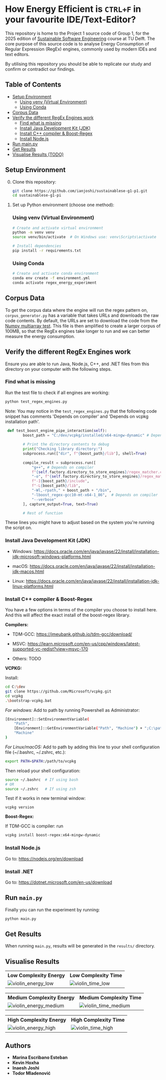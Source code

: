 # How Energy Efficient is `CTRL+F` in your favourite IDE/Text-Editor? 
This repository is home to the Project 1 source code of Group 1, for the 2025 edition of [Sustainable Software Engineering](https://luiscruz.github.io/course_sustainableSE/2025/) course at TU Delft. The core purpose of this source code is to analyse Energy Consumption of Regular Expression (RegEx) engines, commonly used by modern IDEs and text editors.

By utilising this repository you should be able to replicate our study and confirm or contradict our findings.

## Table of Contents
- [Setup Environment](#setup-environment)
  * [Using venv (Virtual Environment)](#using-venv-virtual-environment)
  * [Using Conda](#using-conda)
- [Corpus Data](#corpus-data)
- [Verify the different RegEx Engines work](#verify-the-different-regex-engines-work)
  * [Find what is missing](#find-what-is-missing)
  * [Install Java Development Kit (JDK)](#install-java-development-kit-jdk)
  * [Install C++ compiler & Boost-Regex](#install-c-compiler--boost-regex)
  * [Install Node.js](#install-nodejs)
- [Run main.py](#run-mainpy)
- [Get Results](#get-results)
- [Visualise Results (TODO)](#visualise-results)
 

## Setup Environment
0. Clone this repository:
   ```bash
   git clone https://github.com/ianjoshi/sustainablese-g1-p1.git
   cd sustainablese-g1-pi
   ```

1. Set up Python environment (choose one method):

   ### Using venv (Virtual Environment)
   ```bash
   # Create and activate virtual environment
   python -m venv venv
   source venv/bin/activate  # On Windows use: venv\Scripts\activate
   
   # Install dependencies
   pip install -r requirements.txt
   ```

   ### Using Conda
   ```bash
   # Create and activate conda environment
   conda env create -f environment.yml
   conda activate regex_energy_experiment
   ```


## Corpus Data
To get the corpus data where the engine will run the regex pattern on, `corpus_generator.py` has a variable that takes URLs and downloads the raw code contents. By default, the URLs are set to download the code from the [Numpy multiarray test](https://raw.githubusercontent.com/numpy/numpy/refs/heads/main/numpy/_core/tests/test_multiarray.py). This file is then amplified to create a larger corpus of 100MB, so that the RegEx engines take longer to run and we can better measure the energy consumption.

## Verify the different RegEx Engines work
Ensure you are able to run Java, Node.js, C++, and .NET files from this directory on your computer with the following steps.

### Find what is missing
Run the test file to check if all engines are working:
```bash
python test_regex_engines.py
```

Note: You may notice in the `test_regex_engines.py` that the following code snippet has comments 'Depends on compiler' and 'Depends on vcpkg installation path'. 
```python
 def test_boost_engine_pipe_interaction(self):
        boost_path = "C:/dev/vcpkg/installed/x64-mingw-dynamic" # Depends on vcpkg installation path
        
        # Print the directory contents to debug
        print("Checking library directory:")
        subprocess.run(["dir", f"{boost_path}/lib"], shell=True)
        
        compile_result = subprocess.run([
            "g++", # Depends on compiler
            f"{self.factory.directory_to_store_engines}/regex_matcher.cpp",
            "-o", f"{self.factory.directory_to_store_engines}/regex_matcher.exe",
            f"-I{boost_path}/include",
            f"-L{boost_path}/lib",
            "-Wl,-rpath," + boost_path + "/bin",
            "-lboost_regex-gcc10-mt-x64-1_86",  # Depends on compiler
            "--verbose"
        ], capture_output=True, text=True)

        # Rest of function
```

These lines you might have to adjust based on the system you're running the script on.

### Install Java Development Kit (JDK)
* Windows: https://docs.oracle.com/en/java/javase/22/install/installation-jdk-microsoft-windows-platforms.html

* macOS: https://docs.oracle.com/en/java/javase/22/install/installation-jdk-macos.html

* Linux: https://docs.oracle.com/en/java/javase/22/install/installation-jdk-linux-platforms.html


### Install C++ compiler & Boost-Regex
You have a few options in terms of the compiler you choose to install here. And this will affect the exact install of the boost-regex library.

**Compilers:**

* TDM-GCC: https://jmeubank.github.io/tdm-gcc/download/

* MSVC: https://learn.microsoft.com/en-us/cpp/windows/latest-supported-vc-redist?view=msvc-170

* Others: TODO


**VCPKG:**

Install:
```bash
cd C:\dev
git clone https://github.com/Microsoft/vcpkg.git
cd vcpkg
.\bootstrap-vcpkg.bat
```

*For windows:* Add to path by running Powershell as Administrator:
```bash
[Environment]::SetEnvironmentVariable(
    "Path",
    [Environment]::GetEnvironmentVariable("Path", "Machine") + ";C:\path\to\vcpkg",
    "Machine"
)
```

*For Linux/macOS:* Add to path by adding this line to your shell configuration file (~/.bashrc, ~/.zshrc, etc.):
```bash
export PATH=$PATH:/path/to/vcpkg
```

Then reload your shell configuration:
```bash
source ~/.bashrc  # If using bash
# OR
source ~/.zshrc   # If using zsh
```

Test if it works in new terminal window:
```
vcpkg version
```

**Boost-Regex:**

If TDM-GCC is compiler: run 
```bash 
vcpkg install boost-regex:x64-mingw-dynamic
```

### Install Node.js
Go to: https://nodejs.org/en/download

### Install .NET
Go to: https://dotnet.microsoft.com/en-us/download

## Run `main.py`
Finally you can run the experiment by running:
```bash
python main.py
```

## Get Results
When running `main.py`, results will be generated in the `results/` directory.

## Visualise Results

<table>
  <tr>
    <th>Low Complexity Energy</th>
    <th>Low Complexity Time</th>
  </tr>
  <tr>
    <td><img src="results/plots/violin_energy_low.png" alt="violin_energy_low"></td>
    <td><img src="results/plots/violin_time_low.png" alt="violin_time_low"></td>
  </tr>
</table>

<table>
  <tr>
    <th>Medium Complexity Energy</th>
    <th>Medium Complexity Time</th>
  </tr>
  <tr>
    <td><img src="results/plots/violin_energy_medium.png" alt="violin_energy_medium"></td>
    <td><img src="results/plots/violin_time_medium.png" alt="violin_time_medium"></td>
  </tr>
</table>

<table>
  <tr>
    <th>High Complexity Energy</th>
    <th>High Complexity Time</th>
  </tr>
  <tr>
    <td><img src="results/plots/violin_energy_high.png" alt="violin_energy_high"></td>
    <td><img src="results/plots/violin_time_high.png" alt="violin_time_high"></td>
  </tr>
</table>

## Authors

- **Marina Escribano Esteban**
- **Kevin Hoxha**
- **Inaesh Joshi**
- **Todor Mladenović**
